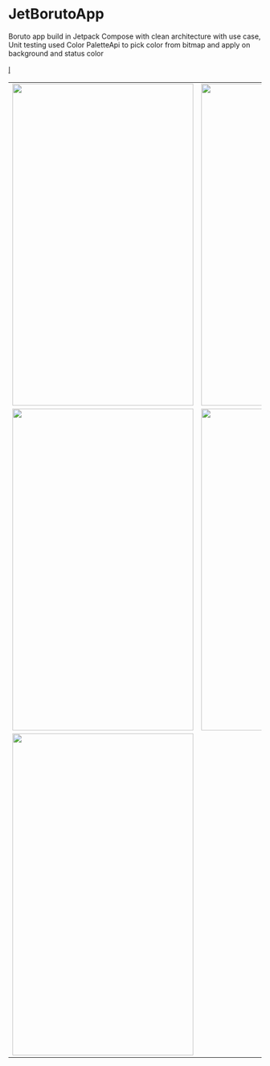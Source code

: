 # JetBorutoApp
Boruto app build in Jetpack Compose with clean architecture with use case, Unit testing 
used Color PaletteApi to pick color from bitmap and apply on background and status color


<table>
  <tr>
    <td><img src="https://user-images.githubusercontent.com/45313305/171111706-d7b42adc-7bab-44e9-9acc-c16995f798df.jpg" width=360 height=640></td>
    <td><img src="https://user-images.githubusercontent.com/45313305/171111712-12549afd-6be2-4bb2-9f8e-8081e919bbe3.jpg" width=360 height=640></td>
  </tr>
<tr>
    <td><img src="https://user-images.githubusercontent.com/45313305/171111726-dc2340ce-d132-4d90-b203-b0aff42fb9b0.jpg" width=360 height=640></td>
    <td><img src="https://user-images.githubusercontent.com/45313305/171111745-e2d69ba6-7219-43fa-854f-9bb264840d6c.jpg" width=360 height=640></td>
  </tr>
<tr>
    <td><img src="https://user-images.githubusercontent.com/45313305/171111730-0cb2a854-f9e3-415b-93e2-6c77e608e524.jpg" width=360 height=640></td>
  l̥</tr>
   
 </table>



